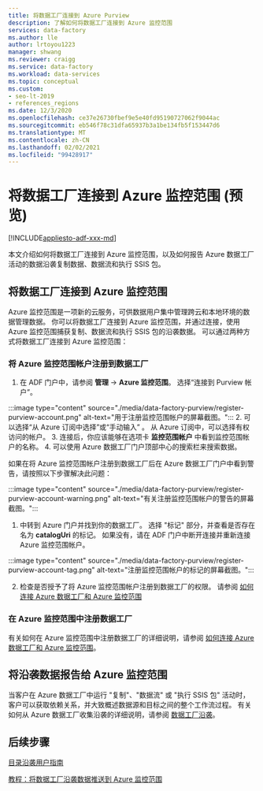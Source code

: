 ```yaml
---
title: 将数据工厂连接到 Azure Purview
description: 了解如何将数据工厂连接到 Azure 监控范围
services: data-factory
ms.author: lle
author: lrtoyou1223
manager: shwang
ms.reviewer: craigg
ms.service: data-factory
ms.workload: data-services
ms.topic: conceptual
ms.custom:
- seo-lt-2019
- references_regions
ms.date: 12/3/2020
ms.openlocfilehash: ce37e26730fbef9e5e40fd95190727062f9044ac
ms.sourcegitcommit: eb546f78c31dfa65937b3a1be134fb5f153447d6
ms.translationtype: MT
ms.contentlocale: zh-CN
ms.lasthandoff: 02/02/2021
ms.locfileid: "99428917"
---
```

# <a name="connect-data-factory-to-azure-purview-preview"></a>将数据工厂连接到 Azure 监控范围 (预览) 
[!INCLUDE[appliesto-adf-xxx-md](includes/appliesto-adf-xxx-md.md)]

本文介绍如何将数据工厂连接到 Azure 监控范围，以及如何报告 Azure 数据工厂活动的数据沿袭复制数据、数据流和执行 SSIS 包。


## <a name="connect-data-factory-to-azure-purview"></a>将数据工厂连接到 Azure 监控范围
Azure 监控范围是一项新的云服务，可供数据用户集中管理跨云和本地环境的数据管理数据。 你可以将数据工厂连接到 Azure 监控范围，并通过连接，使用 Azure 监控范围捕获复制、数据流和执行 SSIS 包的沿袭数据。 可以通过两种方式将数据工厂连接到 Azure 监控范围：
### <a name="register-azure-purview-account-to-data-factory"></a>将 Azure 监控范围帐户注册到数据工厂
1. 在 ADF 门户中，请参阅 **管理**  ->  **Azure 监控范围**。 选择“连接到 Purview 帐户”。 

:::image type="content" source="./media/data-factory-purview/register-purview-account.png" alt-text="用于注册监控范围帐户的屏幕截图。":::
2. 可以选择“从 Azure 订阅中选择”或“手动输入” 。 从 Azure 订阅中，可以选择有权访问的帐户。 
3. 连接后，你应该能够在选项卡 **监控范围帐户** 中看到监控范围帐户的名称。 
4. 可以使用 Azure 数据工厂门户顶部中心的搜索栏来搜索数据。 

如果在将 Azure 监控范围帐户注册到数据工厂后在 Azure 数据工厂门户中看到警告，请按照以下步骤解决此问题：

:::image type="content" source="./media/data-factory-purview/register-purview-account-warning.png" alt-text="有关注册监控范围帐户的警告的屏幕截图。":::

1. 中转到 Azure 门户并找到你的数据工厂。 选择 "标记" 部分，并查看是否存在名为 **catalogUri** 的标记。 如果没有，请在 ADF 门户中断开连接并重新连接 Azure 监控范围帐户。

:::image type="content" source="./media/data-factory-purview/register-purview-account-tag.png" alt-text="注册监控范围帐户的标记的屏幕截图。":::

2. 检查是否授予了将 Azure 监控范围帐户注册到数据工厂的权限。 请参阅 [如何连接 Azure 数据工厂和 Azure 监控范围](https://docs.microsoft.com/azure/purview/how-to-link-azure-data-factory#create-new-data-factory-connection)

### <a name="register-data-factory-in-azure-purview"></a>在 Azure 监控范围中注册数据工厂
有关如何在 Azure 监控范围中注册数据工厂的详细说明，请参阅 [如何连接 Azure 数据工厂和 Azure 监控范围](https://docs.microsoft.com/azure/purview/how-to-link-azure-data-factory)。 

## <a name="report-lineage-data-to-azure-purview"></a>将沿袭数据报告给 Azure 监控范围
当客户在 Azure 数据工厂中运行 "复制"、"数据流" 或 "执行 SSIS 包" 活动时，客户可以获取依赖关系，并大致概述数据源和目标之间的整个工作流过程。
有关如何从 Azure 数据工厂收集沿袭的详细说明，请参阅 [数据工厂沿袭](../purview/how-to-link-azure-data-factory.md#supported-azure-data-factory-activities)。

## <a name="next-steps"></a>后续步骤
[目录沿袭用户指南](../purview/catalog-lineage-user-guide.md)

[教程：将数据工厂沿袭数据推送到 Azure 监控范围](turorial-push-lineage-to-purview.md)